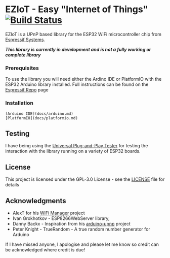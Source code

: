 # EZIoT - Easy "Internet of Things" [![Build Status](https://travis-ci.org/EZIoT/EZIoT.svg?branch=master)](https://travis-ci.org/EZIoT/EZIoT)

EZIoT is a UPnP based library for the ESP32 WiFi microcontroller chip from [Espressif Systems](https://www.espressif.com/).
 
***This library is currently in development and is not a fully working or complete library***

### Prerequisites

To use the library you will need either the Ardino IDE or PlatformIO with the ESP32 Arduino library installed. Full instructions can be found on the [Espressif Repo](https://github.com/espressif/arduino-esp32/blob/master/README.md) page

### Installation

```
[Arduino IDE](docs/arduino.md)
[PlatformIO](docs/platformio.md)
```

## Testing

I have being using the [Universal Plug-and-Play Tester](http://noeld.com/programs.asp?cat=dstools#upnptest) for 
testing the interaction with the library running on a variety of ESP32 boards.

## License

This project is licensed under the GPL-3.0 License - see the [LICENSE](LICENSE) file for details

## Acknowledgments

* AlexT for his [WiFi Manager](https://github.com/tzapu) project
* Ivan Grokhotkov - ESP8266WebServer library,
* Danny Backx - Inspiration from his [arduino-upnp](https://github.com/dannybackx/arduino-upnp) project
* Peter Knight - TrueRandom - A true random number generator for Arduino

If I have missed anyone, I apologise and please let me know so credit can be acknowledged where credit is due!
